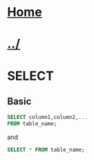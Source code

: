 # [Home](/)
# [../](../)
  
# SELECT  
## Basic
```sql
SELECT column1,column2,...
FROM table_name;
```
and
```sql
SELECT * FROM table_name;
```
